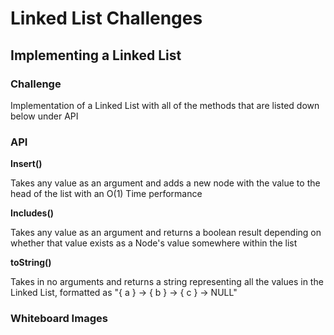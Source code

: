 # Linked List Challenges

## Implementing a Linked List

### Challenge

Implementation of a Linked List with all of the methods that are listed down below under API

### API

**Insert()**  

Takes any value as an argument and adds a new node with the value to the head of the list with an O(1) Time performance

**Includes()**  

Takes any value as an argument and returns a boolean result depending on whether that value exists as a Node's value somewhere within the list

**toString()**  

Takes in no arguments and returns a string representing all the values in the Linked List, formatted as "{ a } -> { b } -> { c } -> NULL"

### Whiteboard Images
